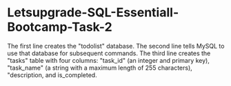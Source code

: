 # Letsupgrade-SQL-Essentiall-Bootcamp-Task-2
The first line creates the "todolist" database. The second line tells MySQL to use that database for subsequent commands. The third line creates the "tasks" table with four columns: "task_id" (an integer and primary key), "task_name" (a string with a maximum length of 255 characters), "description, and is_completed.
